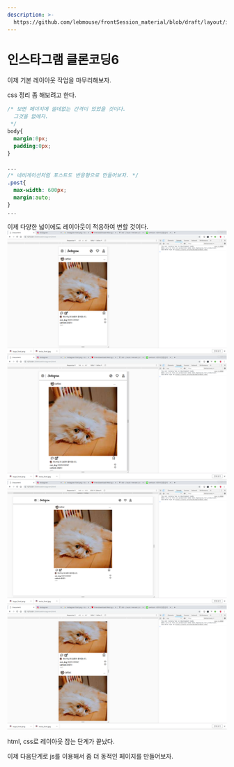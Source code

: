 ```yaml
---
description: >-
  https://github.com/lebmouse/frontSession_material/blob/draft/layout/instagram6.html
---
```


# 인스타그램 클론코딩6

이제 기본 레이아웃 작업을 마무리해보자.

css 정리 좀 해보려고 한다.

```css
/* 보면 페이지에 쓸데없는 간격이 있었을 것이다.
  그것을 없에자.
 */
body{
  margin:0px;
  padding:0px;
}

...
/* 네비게이션처럼 포스트도 반응형으로 만들어보자. */
.post{
  max-width: 600px;
  margin:auto;
}
...
```

이제 다양한 넓이에도 레이아웃이 적응하여 변할 것이다. ![6-1](.gitbook/assets/6-1.png) ![6-2](.gitbook/assets/6-2.png) ![6-3](.gitbook/assets/6-3.png) ![6-4](.gitbook/assets/6-4.png)

html, css로 레이아웃 잡는 단계가 끝났다.

이제 다음단계로 js를 이용해서 좀 더 동적인 페이지를 만들어보자.

